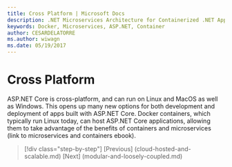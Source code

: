 ```yaml
---
title: Cross Platform | Microsoft Docs 
description: .NET Microservices Architecture for Containerized .NET Applications | Cross Platform
keywords: Docker, Microservices, ASP.NET, Container
author: CESARDELATORRE
ms.author: wiwagn
ms.date: 05/19/2017
---
```

# Cross Platform

ASP&period;NET Core is cross-platform, and can run on Linux and MacOS as well as Windows. This opens up many new options for both development and deployment of apps built with ASP&period;NET Core. Docker containers, which typically run Linux today, can host ASP&period;NET Core applications, allowing them to take advantage of the benefits of containers and microservices (link to microservices and containers ebook).


>[!div class="step-by-step"]
[Previous] (cloud-hosted-and-scalable.md)
[Next] (modular-and-loosely-coupled.md)
